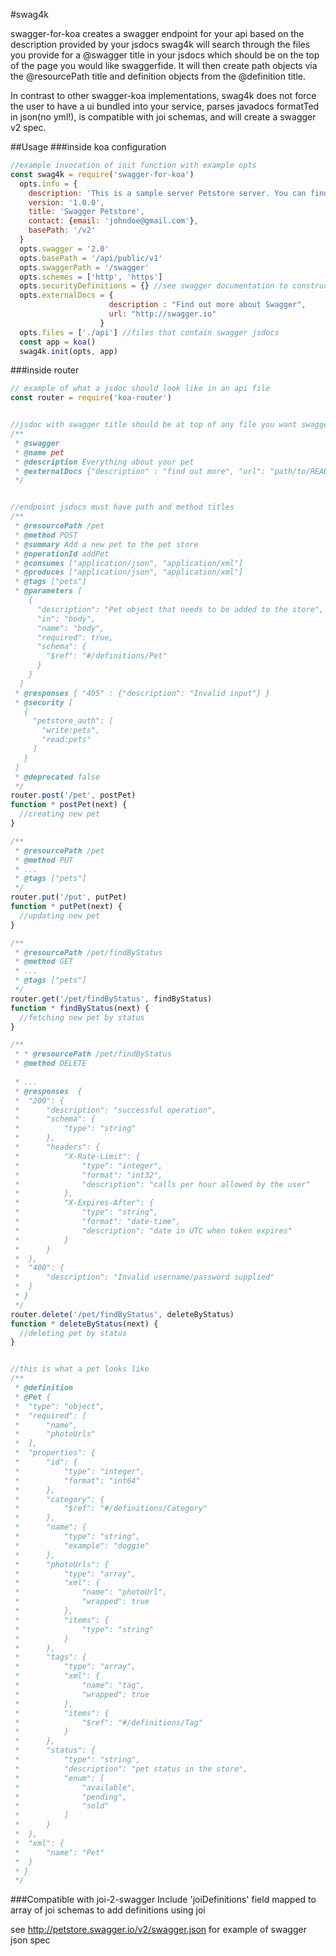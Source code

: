 #swag4k 

swagger-for-koa creates a swagger endpoint for your api based on the description provided by your jsdocs
swag4k will search through the files you provide for a @swagger title in your jsdocs which should be on the top of the 
page you would like swaggerfide. It will then create path objects via the @resourcePath title and definition objects from the @definition title.

In contrast to other swagger-koa implementations, swag4k does not force the user to have a ui bundled into your service, parses javadocs formatTed 
in json(no yml!), is compatible with joi schemas, and will create a swagger v2 spec.  

##Usage
###inside koa configuration 

```javascript
//example invocation of init function with example opts
const swag4k = require('swagger-for-koa')
  opts.info = {
    description: 'This is a sample server Petstore server. You can find out more about Swagger at [http://swagger.io](http://swagger.io) or on [irc.freenode.net, #swagger](http://swagger.io/irc/).  For this sample, you can use the api key `special-key` to test the authorization filters.',
    version: '1.0.0',
    title: 'Swagger Petstore',
    contact: {email: 'johndoe@gmail.com'},
    basePath: '/v2'
  }
  opts.swagger = '2.0'
  opts.basePath = '/api/public/v1'
  opts.swaggerPath = '/swagger'
  opts.schemes = ['http', 'https']
  opts.securityDefinitions = {} //see swagger documentation to construct this object properly
  opts.externalDocs = {
                      description : "Find out more about Swagger",
                      url: "http://swagger.io"
                    } 
  opts.files = ['./api'] //files that contain swagger jsdocs
  const app = koa()
  swag4k.init(opts, app)  
```   

###inside router

```javascript 1.6
// example of what a jsdoc should look like in an api file
const router = require('koa-router')


//jsdoc with swagger title should be at top of any file you want swagger4k to find
/**
 * @swagger
 * @name pet
 * @description Everything about your pet
 * @externalDocs {"description" : "find out more", "url": "path/to/README.md"}
 */


//endpoint jsdocs must have path and method titles
/**
 * @resourcePath /pet
 * @method POST
 * @summary Add a new pet to the pet store
 * @operationId addPet
 * @consumes ["application/json", "application/xml"]
 * @produces ["application/json", "application/xml"]
 * @tags ["pets"]
 * @parameters [
    {
      "description": "Pet object that needs to be added to the store",
      "in": "body",
      "name": "body",
      "required": true,
      "schema": {
        "$ref": "#/definitions/Pet"
      }
    }
  ] 
 * @responses { "405" : {"description": "Invalid input"} }
 * @security [
   {
     "petstore_auth": [
       "write:pets",
       "read:pets"
     ]
   }
 ]
 * @deprecated false
 */
router.post('/pet', postPet)
function * postPet(next) {
  //creating new pet
}

/**
 * @resourcePath /pet
 * @method PUT
 * ...
 * @tags ["pets"]
 */
router.put('/put', putPet)
function * putPet(next) {
  //updating new pet
}

/**
 * @resourcePath /pet/findByStatus
 * @method GET
 * ...
 * @tags ["pets"]
 */
router.get('/pet/findByStatus', findByStatus)
function * findByStatus(next) {
  //fetching new pet by status
}

/**
 * * @resourcePath /pet/findByStatus
 * @method DELETE
 
 * ...
 * @responses  {
 * 	"200": {
 * 		"description": "successful operation",
 * 		"schema": {
 * 			"type": "string"
 * 		},
 * 		"headers": {
 * 			"X-Rate-Limit": {
 * 				"type": "integer",
 * 				"format": "int32",
 * 				"description": "calls per hour allowed by the user"
 * 			},
 * 			"X-Expires-After": {
 * 				"type": "string",
 * 				"format": "date-time",
 * 				"description": "date in UTC when token expires"
 * 			}
 * 		}
 * 	},
 * 	"400": {
 * 		"description": "Invalid username/password supplied"
 * 	}
 * }
 */
router.delete('/pet/findByStatus', deleteByStatus)
function * deleteByStatus(next) {
  //deleting pet by status
}


//this is what a pet looks like 
/**
 * @definition
 * @Pet {
 * 	"type": "object",
 * 	"required": [
 * 		"name",
 * 		"photoUrls"
 * 	],
 * 	"properties": {
 * 		"id": {
 * 			"type": "integer",
 * 			"format": "int64"
 * 		},
 * 		"category": {
 * 			"$ref": "#/definitions/Category"
 * 		},
 * 		"name": {
 * 			"type": "string",
 * 			"example": "doggie"
 * 		},
 * 		"photoUrls": {
 * 			"type": "array",
 * 			"xml": {
 * 				"name": "photoUrl",
 * 				"wrapped": true
 * 			},
 * 			"items": {
 * 				"type": "string"
 * 			}
 * 		},
 * 		"tags": {
 * 			"type": "array",
 * 			"xml": {
 * 				"name": "tag",
 * 				"wrapped": true
 * 			},
 * 			"items": {
 * 				"$ref": "#/definitions/Tag"
 * 			}
 * 		},
 * 		"status": {
 * 			"type": "string",
 * 			"description": "pet status in the store",
 * 			"enum": [
 * 				"available",
 * 				"pending",
 * 				"sold"
 * 			]
 * 		}
 * 	},
 * 	"xml": {
 * 		"name": "Pet"
 * 	}
 * }
 */
```

###Compatible with joi-2-swagger 
Include 'joiDefinitions' field mapped to array of joi schemas to add definitions using joi

see http://petstore.swagger.io/v2/swagger.json for example of swagger json spec

